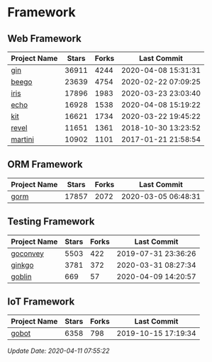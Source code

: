 # Framework

## Web Framework

| Project Name | Stars | Forks | Last Commit |
| ------------ | ----- | ----- | ----------- |
| [gin](https://github.com/gin-gonic/gin) | 36911 | 4244 | 2020-04-08 15:31:31 |
| [beego](https://github.com/astaxie/beego) | 23639 | 4754 | 2020-02-22 07:09:25 |
| [iris](https://github.com/kataras/iris) | 17896 | 1983 | 2020-03-23 23:03:40 |
| [echo](https://github.com/labstack/echo) | 16928 | 1538 | 2020-04-08 15:19:22 |
| [kit](https://github.com/go-kit/kit) | 16621 | 1734 | 2020-03-22 19:45:22 |
| [revel](https://github.com/revel/revel) | 11651 | 1361 | 2018-10-30 13:23:52 |
| [martini](https://github.com/go-martini/martini) | 10902 | 1101 | 2017-01-21 21:58:54 |

## ORM Framework

| Project Name | Stars | Forks | Last Commit |
| ------------ | ----- | ----- | ----------- |
| [gorm](https://github.com/jinzhu/gorm) | 17857 | 2072 | 2020-03-05 06:48:31 |

## Testing Framework

| Project Name | Stars | Forks | Last Commit |
| ------------ | ----- | ----- | ----------- |
| [goconvey](https://github.com/smartystreets/goconvey) | 5503 | 422 | 2019-07-31 23:36:26 |
| [ginkgo](https://github.com/onsi/ginkgo) | 3781 | 372 | 2020-03-31 08:27:34 |
| [goblin](https://github.com/franela/goblin) | 669 | 57 | 2020-04-09 14:20:57 |

## IoT Framework

| Project Name | Stars | Forks | Last Commit |
| ------------ | ----- | ----- | ----------- |
| [gobot](https://github.com/hybridgroup/gobot) | 6358 | 798 | 2019-10-15 17:19:34 |

*Update Date: 2020-04-11 07:55:22*